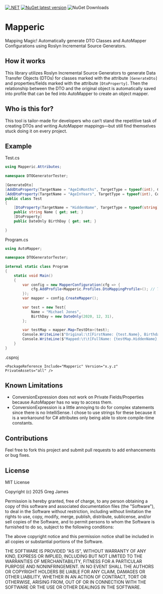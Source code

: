 [![.NET](https://github.com/gregyjames/Mapperic/actions/workflows/dotnet.yml/badge.svg)](https://github.com/gregyjames/Mapperic/actions/workflows/dotnet.yml)
[![NuGet latest version](https://badgen.net/nuget/v/Mapperic)](https://www.nuget.org/packages/Mapperic)
![NuGet Downloads](https://img.shields.io/nuget/dt/Mapperic)
# Mapperic  
Mapping Magic! Automatically generate DTO Classes and AutoMapper Configurations using Roslyn Incremental Source Generators.

## How it works
This library utilizes Roslyn Incremental Source Generators to generate Data Transfer Objects (DTOs) for classes marked with the attribute `[GenerateDto]` and properties/fields marked with the attribute `[DtoProperty]`. Then the relationship between the DTO and the original object is automatically saved into profile that can be fed into AutoMapper to create an object mapper.

## Who is this for?
This tool is tailor-made for developers who can’t stand the repetitive task of creating DTOs and writing AutoMapper mappings—but still find themselves stuck doing it on every project.

## Example
Test.cs
```csharp
using Mapperic.Attributes;  
  
namespace DTOGeneratorTester;  
  
[GenerateDto]  
[AddDtoProperty(TargetName = "AgeInMonths", TargetType = typeof(int), ConversionExpression = "src => ((DateTime.Today.Year * 12 + DateTime.Today.Month) - (src.BirthDay.Year * 12 + src.BirthDay.Month))")]  
[AddDtoProperty(TargetName = "AgeInYears", TargetType = typeof(int), ConversionExpression = "src => ((DateTime.Today.Year) - (src.BirthDay.Year))")]  
public class Test  
{  
    [DtoProperty(TargetName = "HiddenName", TargetType = typeof(string), ConversionExpression = "src => string.Join(' ', src.Name.Split(' ', StringSplitOptions.None).Select(w => w.Length > 0 ? w[0] + new string('*', w.Length - 1) : \"\"))")]  
    public string Name { get; set; }  
    [DtoProperty]  
    public DateOnly BirthDay { get; set; }  
      
}
```

Program.cs
```csharp
using AutoMapper;  
  
namespace DTOGeneratorTester;  
  
internal static class Program  
{  
    static void Main()  
    {  
        var config = new MapperConfiguration(cfg => {  
	        cfg.AddProfile<Mapperic.Profiles.DtoMappingProfile>(); // This Profile will be generated for all marked types in the Mapperic.Profiles  
		});  
        var mapper = config.CreateMapper();  
  
        var test = new Test{  
            Name = "Michael Jones",  
            BirthDay = new DateOnly(2020, 12, 31),  
		};  
  
        var testMap = mapper.Map<TestDto>(test);  
        Console.WriteLine($"Original:\t[FirstName: {test.Name}, Birthday: {test.BirthDay.ToString("d")}]");  
        Console.WriteLine($"Mapped:\t\t[FullName: {testMap.HiddenName}, AgeInMonths: {testMap.AgeInMonths}, AgeInYears: {testMap.AgeInYears}]");  
    }  
}
```

.csproj
```
<PackageReference Include="Mapperic" Version="x.y.z" PrivateAssets="all" />
```

## Known Limitations
- ConversionExpression does not work on Private Fields/Properties because AutoMapper has no way to access them.
- ConversionExpression is a little annoying to do for complex statements since there is no IntelliSense. I chose to use strings for these because it is a workaround for C# attributes only being able to store compile-time constants.

## Contributions
Feel free to fork this project and submit pull requests to add enhancements or bug fixes.

## License
MIT License

Copyright (c) 2025 Greg James

Permission is hereby granted, free of charge, to any person obtaining a copy
of this software and associated documentation files (the "Software"), to deal
in the Software without restriction, including without limitation the rights
to use, copy, modify, merge, publish, distribute, sublicense, and/or sell
copies of the Software, and to permit persons to whom the Software is
furnished to do so, subject to the following conditions:

The above copyright notice and this permission notice shall be included in all
copies or substantial portions of the Software.

THE SOFTWARE IS PROVIDED "AS IS", WITHOUT WARRANTY OF ANY KIND, EXPRESS OR
IMPLIED, INCLUDING BUT NOT LIMITED TO THE WARRANTIES OF MERCHANTABILITY,
FITNESS FOR A PARTICULAR PURPOSE AND NONINFRINGEMENT. IN NO EVENT SHALL THE
AUTHORS OR COPYRIGHT HOLDERS BE LIABLE FOR ANY CLAIM, DAMAGES OR OTHER
LIABILITY, WHETHER IN AN ACTION OF CONTRACT, TORT OR OTHERWISE, ARISING FROM,
OUT OF OR IN CONNECTION WITH THE SOFTWARE OR THE USE OR OTHER DEALINGS IN THE
SOFTWARE.
